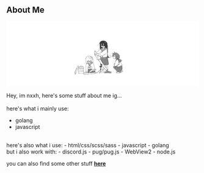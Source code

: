 ## About Me

<img src="./assets/banner.png" alt="banner">

Hey, im nxxh, here's some stuff about me ig...
<br>
<br>
here's what i mainly use:
- golang
- javascript
<br>
here's also what i use:
- html/css/scss/sass
- javascript
- golang
<br>
but i also work with:
- discord.js
- pug/pug.js
- WebView2
- node.js

you can also find some other stuff <a href="https://github.com/Omvik">****__here__****</a>
